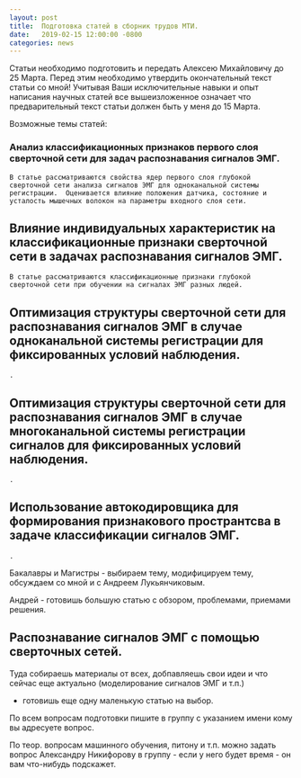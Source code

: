 ```yaml
---
layout: post
title:  Подготовка статей в сборник трудов МТИ.
date:   2019-02-15 12:00:00 -0800
categories: news
---
```


Статьи необходимо подготовить и передать Алексею Михайловичу до 25 Марта.
Перед этим необходимо утвердить окончательный текст статьи со мной!
Учитывая Ваши исключительные навыки и опыт написания научных статей все вышеизложенное означает что предварительный текст статьи должен быть у меня до 15 Марта.

Возможные темы статей:

### Анализ классификационных признаков первого слоя сверточной сети для задач распознавания сигналов ЭМГ.
`В статье рассматриваются свойства ядер первого слоя глубокой сверточной сети анализа сигналов ЭМГ для одноканальной системы регистрации. 
Оценивается влияние положения датчика, состояние и усталость мышечных волокон на параметры входного слоя сети.`

## Влияние индивидуальных характеристик на классификационные признаки сверточной сети в задачах распознавания сигналов ЭМГ.
`В статье рассматриваются классификационные признаки глубокой сверточной сети при обучении на сигналах ЭМГ разных людей.`

## Оптимизация структуры сверточной сети для распознавания сигналов ЭМГ в случае одноканальной системы регистрации для фиксированных условий наблюдения.
`.`

## Оптимизация структуры сверточной сети для распознавания сигналов ЭМГ в случае многоканальной системы регистрации сигналов для фиксированных условий наблюдения.
`.`

## Использование автокодировщика для формирования признакового пространтсва в задаче классификации сигналов ЭМГ.
`.`

Бакалавры и Магистры - выбираем тему, модифицируем тему, обсуждаем со мной и с Андреем Лукьянчиковым.

Андрей - готовишь большую статью с обзором, проблемами, приемами решения.
## Распознавание сигналов ЭМГ с помощью сверточных сетей.
Туда собираешь материалы от всех, добпавляешь свои идеи и что сейчас еще актуально (моделирование сигналов ЭМГ и т.п.)
+ готовишь еще одну маленькую статью на выбор.

По всем вопросам подготовки пишите в группу с указанием имени кому вы адресуете вопрос. 

По теор. вопросам машинного обучения, питону и т.п. можно задать вопрос Александру Никифорову в группу - если у него будет время - он вам что-нибудь подскажет.
